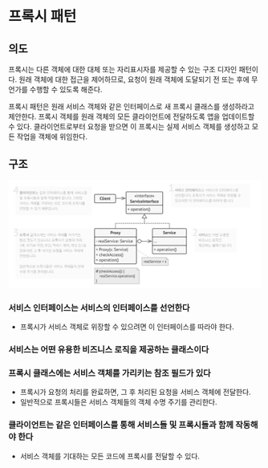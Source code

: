 # 프록시 패턴

## 의도

프록시는 다른 객체에 대한 대체 또는 자리표시자를 제공할 수 있는 구조 디자인 패턴이다.
원래 객체에 대한 접근을 제어하므로, 요청이 원래 객체에 도달되기 전 또는 후에 무언가를 수행할 수 있도록 해준다.

프록시 패턴은 원래 서비스 객체와 같은 인터페이스로 새 프록시 클래스를 생성하라고 제안한다.
프록시 객체를 원래 객체의 모든 클라이언트에 전달하도록 앱을 업데이트할 수 있다.
클라이언트로부터 요청을 받으면 이 프록시는 실제 서비스 객체를 생성하고 모든 작업을 객체에 위임한다.

## 구조

![proxy-pattern-structure](../img/proxy-pattern-structure.png)

### 서비스 인터페이스는 서비스의 인터페이스를 선언한다

- 프록시가 서비스 객체로 위장할 수 있으려면 이 인터페이스를 따라야 한다.

### 서비스는 어떤 유용한 비즈니스 로직을 제공하는 클래스이다

### 프록시 클래스에는 서비스 객체를 가리키는 참조 필드가 있다

- 프록시가 요청의 처리를 완료하면, 그 후 처리된 요청을 서비스 객체에 전달한다.
- 일반적으로 프록시들은 서비스 객체들의 객체 수명 주기를 관리한다.

### 클라이언트는 같은 인터페이스를 통해 서비스들 및 프록시들과 함께 작동해야 한다

- 서비스 객체를 기대하는 모든 코드에 프록시를 전달할 수 있다.
